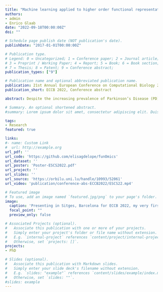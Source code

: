 ```yaml
---
title: "Machine learning applied to higher order functional representations of omics data reveals biological pathways associated with Parkinson‘s Disease"
authors:
- admin
- Enrico Glaab
date: "2022-09-18T00:00:00Z"
doi: ""

# Schedule page publish date (NOT publication's date).
publishDate: "2017-01-01T00:00:00Z"

# Publication type.
# Legend: 0 = Uncategorized; 1 = Conference paper; 2 = Journal article;
# 3 = Preprint / Working Paper; 4 = Report; 5 = Book; 6 = Book section;
# 7 = Thesis; 8 = Patent; 9 = Conference abstract; 
publication_types: ["9"]

# Publication name and optional abbreviated publication name.
publication: 21st Annual European Conference on Computational Biology 2022
publication_short: ECCB 2022, Conference abstract

abstract: Despite the increasing prevalence of Parkinson’s Disease (PD) and research efforts to understand its underlying molecular pathogenesis, early diagnosis of PD remains a challenge. Machine learning analysis of omics data is a promising non-invasive approach to finding molecular fingerprints associated with PD that may enable an early and accurate diagnosis. We applied several machine learning classification methods to public omics data from PD case/control studies. We used aggregation statistics and Pathifier’s pathway deregulation scores to generate higher order pathway-level features and compared the models’ performance and most relevant predictive features with individual feature level predictors. The resulting diagnostic models from individual features and Pathifier’s pathway deregulation scores achieve significant Area Under the Curve (AUC, a receiver operating characteristic curve) scores for both cross-validation and external testing. Furthermore, we identify plausible biological pathway associations. We have successfully built machine learning models at pathway-level and single-feature level to study omics data for PD diagnosis. Furthermore, we show that pathway deregulation scores can serve as robust and biologically interpretable predictors for PD.

# Summary. An optional shortened abstract.
#summary: Lorem ipsum dolor sit amet, consectetur adipiscing elit. Duis posuere tellus ac convallis placerat. Proin tincidunt magna sed ex sollicitudin condimentum.

tags:
- Research
featured: true

links:
#- name: Custom Link
#  url: http://example.org
url_pdf: ''
url_code: 'https://github.com/elisagdelope/funOmics'
url_dataset: ''
url_poster: 'Poster-ESCS2022.pdf'
url_project: ''
url_slides: ''
url_source: 'https://orbilu.uni.lu/handle/10993/52061'
url_video: 'publication/conference-abs-ECCB2022/ESCS22.mp4'

# Featured image
# To use, add an image named `featured.jpg/png` to your page's folder. 
image:
  caption: 'Presenting in Sitges, Barcelona for ECCB 2022, my very first talk at a conference!'
  focal_point: ""
  preview_only: false

# Associated Projects (optional).
#   Associate this publication with one or more of your projects.
#   Simply enter your project's folder or file name without extension.
#   E.g. `internal-project` references `content/project/internal-project/index.md`.
#   Otherwise, set `projects: []`.
projects:
- PhD

# Slides (optional).
#   Associate this publication with Markdown slides.
#   Simply enter your slide deck's filename without extension.
#   E.g. `slides: "example"` references `content/slides/example/index.md`.
#   Otherwise, set `slides: ""`.
#slides: example
---
```


